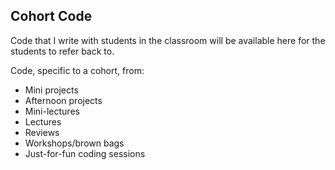 ## Cohort Code

Code that I write with students in the classroom will be available here for the students to refer back to.

Code, specific to a cohort, from:

* Mini projects
* Afternoon projects
* Mini-lectures
* Lectures
* Reviews
* Workshops/brown bags
* Just-for-fun coding sessions


